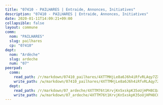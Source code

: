 ```yaml
---
title: "07410 - PAILHARES | Entraide, Annonces, Initiatives"
description: "07410 - PAILHARES | Entraide, Annonces, Initiatives"
date: 2020-01-11T14:09:21+09:00
collapsible: false
layout: commune
comm:
  nom: "PAILHARES"
  slug: pailhares
  cp: "07410"
dept:
  nom: "Ardèche"
  slug: ardeche
  num: "07"
peerpad:
  comm:
    read_path: /r/markdown/07410_pailhares/4XTTMHjLe8a6J6h4iRfvRLAqy7ZX8wdCpYK3BvPtbMbmxQPxt
    write_path: /w/markdown/07410_pailhares/4XTTMHjLe8a6J6h4iRfvRLAqy7ZX8wdCpYK3BvPtbMbmxQPxt-K3TgUfBMt7DHN7fytK5fhNapNYHD7DBticNu5ygCmkS3pqzfSvsEXJdxUgexkDF8fE1xYZaqbLQGQos2ZMULnFpcy3Gx4nsj8JCq1jAUuNuNqj3Z5SXF24mYmqbqq21BwMv7fVZi
  dept:
    read_path: /r/markdown/07_ardeche/4XTTM76t1KrvjKn5xskpK35oUjHPH8CQaLdMsC4TVbgaVPp9H
    write_path: /w/markdown/07_ardeche/4XTTM76t1KrvjKn5xskpK35oUjHPH8CQaLdMsC4TVbgaVPp9H-K3TgTz6XqMtb1TG26LozWQGWzYCmeEroVRKKCBntm7SADEzfC88gC5qx4GzHEVb3Y3CHH1FRtgCq45v9wokwFBFS6YysdmDNnD29f5C4C6FuF2ZpCUFJZY3XzmFx1kWscUwpw6qR
---
```


